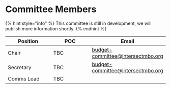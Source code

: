 # Committee Members



{% hint style="info" %}
This committee is still in development, we will publish more information shortly.
{% endhint %}



<table><thead><tr><th width="202">Position</th><th width="205">POC</th><th>Email</th></tr></thead><tbody><tr><td>Chair</td><td>TBC</td><td><a href="mailto:budget-committee@intersectmbo.org">budget-committee@intersectmbo.org</a></td></tr><tr><td>Secretary</td><td>TBC</td><td><a href="mailto:budget-committee@intersectmbo.org">budget-committee@intersectmbo.org</a></td></tr><tr><td>Comms Lead</td><td>TBC</td><td></td></tr></tbody></table>

